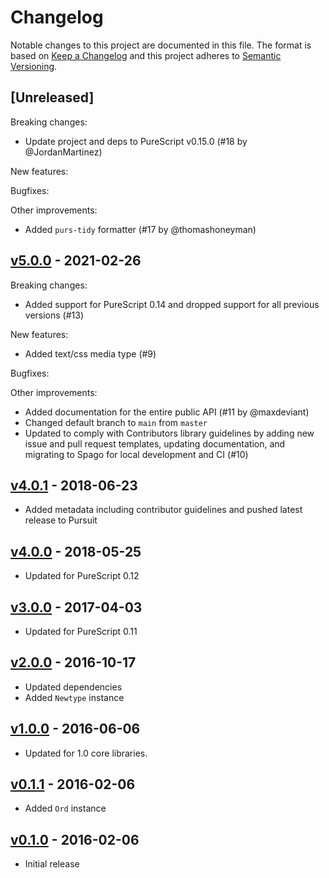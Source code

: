 # Changelog

Notable changes to this project are documented in this file. The format is based on [Keep a Changelog](https://keepachangelog.com/en/1.0.0/) and this project adheres to [Semantic Versioning](https://semver.org/spec/v2.0.0.html).

## [Unreleased]

Breaking changes:
- Update project and deps to PureScript v0.15.0 (#18 by @JordanMartinez)

New features:

Bugfixes:

Other improvements:
- Added `purs-tidy` formatter (#17 by @thomashoneyman)

## [v5.0.0](https://github.com/purescript-contrib/purescript-media-types/releases/tag/v5.0.0) - 2021-02-26

Breaking changes:

- Added support for PureScript 0.14 and dropped support for all previous versions (#13)

New features:
- Added text/css media type (#9)

Bugfixes:

Other improvements:

- Added documentation for the entire public API (#11 by @maxdeviant)
- Changed default branch to `main` from `master`
- Updated to comply with Contributors library guidelines by adding new issue and pull request templates, updating documentation, and migrating to Spago for local development and CI (#10)

## [v4.0.1](https://github.com/purescript-contrib/purescript-media-types/releases/tag/v4.0.1) - 2018-06-23

- Added metadata including contributor guidelines and pushed latest release to Pursuit

## [v4.0.0](https://github.com/purescript-contrib/purescript-media-types/releases/tag/v4.0.0) - 2018-05-25

- Updated for PureScript 0.12

## [v3.0.0](https://github.com/purescript-contrib/purescript-media-types/releases/tag/v3.0.0) - 2017-04-03

- Updated for PureScript 0.11

## [v2.0.0](https://github.com/purescript-contrib/purescript-media-types/releases/tag/v2.0.0) - 2016-10-17

- Updated dependencies
- Added `Newtype` instance

## [v1.0.0](https://github.com/purescript-contrib/purescript-media-types/releases/tag/v1.0.0) - 2016-06-06

- Updated for 1.0 core libraries.

## [v0.1.1](https://github.com/purescript-contrib/purescript-media-types/releases/tag/v0.1.1) - 2016-02-06

- Added `Ord` instance

## [v0.1.0](https://github.com/purescript-contrib/purescript-media-types/releases/tag/v0.1.0) - 2016-02-06

- Initial release
